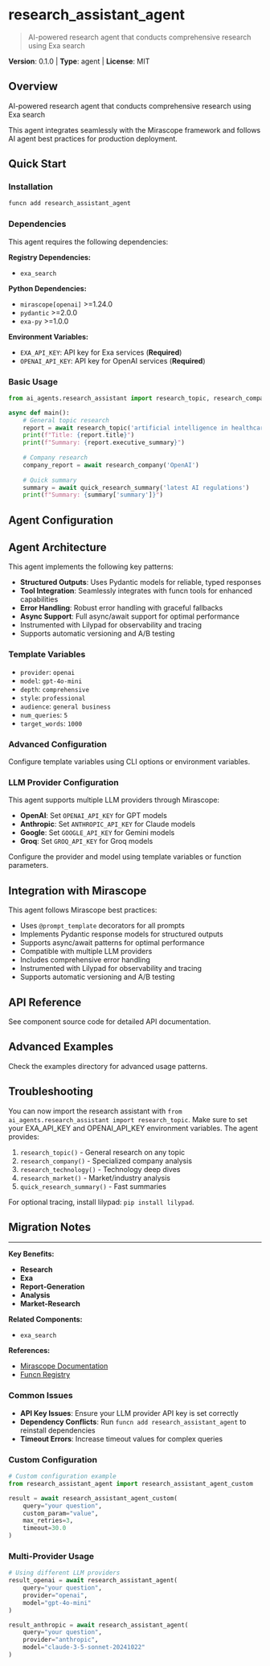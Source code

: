# research_assistant_agent
> AI-powered research agent that conducts comprehensive research using Exa search

**Version**: 0.1.0 | **Type**: agent | **License**: MIT

## Overview

AI-powered research agent that conducts comprehensive research using Exa search

This agent integrates seamlessly with the Mirascope framework and follows AI agent best practices for production deployment.

## Quick Start

### Installation

```bash
funcn add research_assistant_agent
```

### Dependencies

This agent requires the following dependencies:

**Registry Dependencies:**

- `exa_search`

**Python Dependencies:**

- `mirascope[openai]` >=1.24.0
- `pydantic` >=2.0.0
- `exa-py` >=1.0.0

**Environment Variables:**

- `EXA_API_KEY`: API key for Exa services (**Required**)
- `OPENAI_API_KEY`: API key for OpenAI services (**Required**)

### Basic Usage

```python
from ai_agents.research_assistant import research_topic, research_company

async def main():
    # General topic research
    report = await research_topic('artificial intelligence in healthcare')
    print(f"Title: {report.title}")
    print(f"Summary: {report.executive_summary}")
    
    # Company research
    company_report = await research_company('OpenAI')
    
    # Quick summary
    summary = await quick_research_summary('latest AI regulations')
    print(f"Summary: {summary['summary']}")
```

## Agent Configuration

## Agent Architecture

This agent implements the following key patterns:

- **Structured Outputs**: Uses Pydantic models for reliable, typed responses
- **Tool Integration**: Seamlessly integrates with funcn tools for enhanced capabilities
- **Error Handling**: Robust error handling with graceful fallbacks
- **Async Support**: Full async/await support for optimal performance
- Instrumented with Lilypad for observability and tracing
- Supports automatic versioning and A/B testing

### Template Variables

- `provider`: `openai`
- `model`: `gpt-4o-mini`
- `depth`: `comprehensive`
- `style`: `professional`
- `audience`: `general business`
- `num_queries`: `5`
- `target_words`: `1000`

### Advanced Configuration

Configure template variables using CLI options or environment variables.

### LLM Provider Configuration

This agent supports multiple LLM providers through Mirascope:

- **OpenAI**: Set `OPENAI_API_KEY` for GPT models
- **Anthropic**: Set `ANTHROPIC_API_KEY` for Claude models
- **Google**: Set `GOOGLE_API_KEY` for Gemini models
- **Groq**: Set `GROQ_API_KEY` for Groq models

Configure the provider and model using template variables or function parameters.

## Integration with Mirascope

This agent follows Mirascope best practices:

- Uses `@prompt_template` decorators for all prompts
- Implements Pydantic response models for structured outputs
- Supports async/await patterns for optimal performance
- Compatible with multiple LLM providers
- Includes comprehensive error handling
- Instrumented with Lilypad for observability and tracing
- Supports automatic versioning and A/B testing

## API Reference

See component source code for detailed API documentation.

## Advanced Examples

Check the examples directory for advanced usage patterns.

## Troubleshooting

You can now import the research assistant with `from ai_agents.research_assistant import research_topic`. Make sure to set your EXA_API_KEY and OPENAI_API_KEY environment variables. The agent provides:

1. `research_topic()` - General research on any topic
2. `research_company()` - Specialized company analysis
3. `research_technology()` - Technology deep dives
4. `research_market()` - Market/industry analysis
5. `quick_research_summary()` - Fast summaries

For optional tracing, install lilypad: `pip install lilypad`.

## Migration Notes

---

**Key Benefits:**

- **Research**
- **Exa**
- **Report-Generation**
- **Analysis**
- **Market-Research**

**Related Components:**

- `exa_search`

**References:**

- [Mirascope Documentation](https://mirascope.com)
- [Funcn Registry](https://github.com/funcn-ai/funcn)

### Common Issues

- **API Key Issues**: Ensure your LLM provider API key is set correctly
- **Dependency Conflicts**: Run `funcn add research_assistant_agent` to reinstall dependencies
- **Timeout Errors**: Increase timeout values for complex queries

### Custom Configuration

```python
# Custom configuration example
from research_assistant_agent import research_assistant_agent_custom

result = await research_assistant_agent_custom(
    query="your question",
    custom_param="value",
    max_retries=3,
    timeout=30.0
)
```

### Multi-Provider Usage

```python
# Using different LLM providers
result_openai = await research_assistant_agent(
    query="your question",
    provider="openai",
    model="gpt-4o-mini"
)

result_anthropic = await research_assistant_agent(
    query="your question",
    provider="anthropic",
    model="claude-3-5-sonnet-20241022"
)
```
